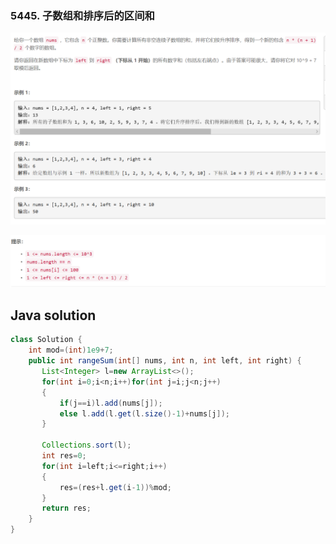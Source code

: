 ### 5445. 子数组和排序后的区间和


![ ](1.png ".")    

![ ](2.png ".")  


## Java solution
```java
class Solution {
    int mod=(int)1e9+7;
    public int rangeSum(int[] nums, int n, int left, int right) {
       List<Integer> l=new ArrayList<>();
       for(int i=0;i<n;i++)for(int j=i;j<n;j++)
       {
           if(j==i)l.add(nums[j]);
           else l.add(l.get(l.size()-1)+nums[j]);
       }
       
       Collections.sort(l); 
       int res=0; 
       for(int i=left;i<=right;i++)
       {
           res=(res+l.get(i-1))%mod;
       }    
       return res; 
    }
}
```